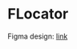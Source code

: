 # FLocator

Figma design: [link](https://www.figma.com/file/h3vy4adUaCpGvZXB02jzrf/Untitled?node-id=0%3A1&t=JagOLeGrcmiZ1oRh-1)
